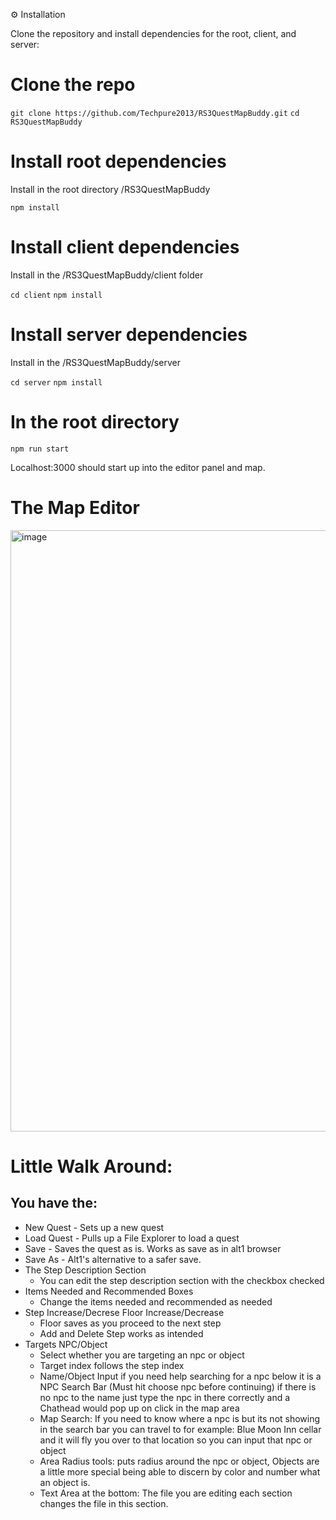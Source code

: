 ⚙️ Installation


Clone the repository and install dependencies for the root, client, and server:

# Clone the repo

```git clone https://github.com/Techpure2013/RS3QuestMapBuddy.git```
```cd RS3QuestMapBuddy```

# Install root dependencies
Install in the root directory /RS3QuestMapBuddy

```npm install```

# Install client dependencies
Install in the /RS3QuestMapBuddy/client folder

```cd client```
```npm install```

# Install server dependencies
Install in the /RS3QuestMapBuddy/server

```cd server```
```npm install```

# In the root directory
```npm run start```

Localhost:3000 should start up into the editor panel and map.

# The Map Editor

<img width="1917" height="962" alt="image" src="https://github.com/user-attachments/assets/8801e02b-67b9-4532-bb3c-daf65e99ff51" />

# Little Walk Around: 
 ## You have the: 
  - New Quest - Sets up a new quest
  - Load Quest - Pulls up a File Explorer to load a quest
  - Save - Saves the quest as is. Works as save as in alt1 browser
  - Save As - Alt1's alternative to a safer save.
- The Step Description Section
  - You can edit the step description section with the checkbox checked
- Items Needed and Recommended Boxes
  - Change the items needed and recommended as needed 
- Step Increase/Decrese Floor Increase/Decrease
  - Floor saves as you proceed to the next step
  - Add and Delete Step works as intended
- Targets NPC/Object
  - Select whether you are targeting an npc or object
  - Target index follows the step index
  - Name/Object Input if you need help searching for a npc below it is a NPC Search Bar (Must hit choose npc before continuing) if there is no npc to the name just type the npc in there correctly and a Chathead would pop up on click in the map area
  - Map Search: If you need to know where a npc is but its not showing in the search bar you can travel to for example: Blue Moon Inn cellar and it will fly you over to that location so you can input that npc or object
  - Area Radius tools: puts radius around the npc or object, Objects are a little more special being able to discern by color and number what an object is.
  - Text Area at the bottom: The file you are editing each section changes the file in this section.
